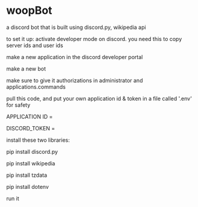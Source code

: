 # woopBot
 a discord bot that is built using discord.py, wikipedia api
 
 to set it up:
 activate developer mode on discord. you need this to copy server ids and user ids

 make a new application in the discord developer portal

 make a new bot

 make sure to give it authorizations in administrator and applications.commands

 pull this code, and put your own application id & token in a file called '.env' for safety
 
 APPLICATION ID = 
 
 DISCORD_TOKEN =

 install these two libraries:

 pip install discord.py
 
 pip install wikipedia

 pip install tzdata

 pip install dotenv


 run it
    




